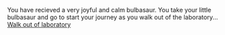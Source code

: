 You have recieved a very joyful and calm bulbasaur. You take your little bulbasaur and go to start your journey as you walk out of the laboratory...
[Walk out of laboratory](attack.md)